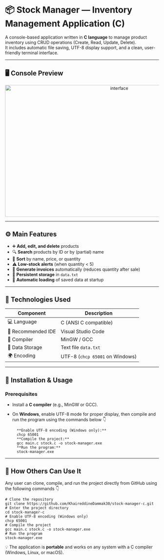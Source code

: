 # 📦 Stock Manager — Inventory Management Application (C)

A console-based application written in **C language** to manage product inventory using CRUD operations (Create, Read, Update, Delete).  
It includes automatic file saving, UTF-8 display support, and a clean, user-friendly terminal interface.

---

## 🖥️ Console Preview
<p align="center">
  <img width="732" height="432" alt="interface" src="https://github.com/user-attachments/assets/41c06bb5-e0c7-4008-9af6-12ce9738b2d2" />
</p>

---

## ⚙️ Main Features

- ➕ **Add, edit, and delete** products  
- 🔍 **Search** products by ID or by (partial) name  
- 🟰 **Sort** by name, price, or quantity  
- ⚠️ **Low-stock alerts** (when quantity < 5)  
- 🧾 **Generate invoices** automatically (reduces quantity after sale)  
- 💾 **Persistent storage** in `data.txt`  
- 📂 **Automatic loading** of saved data at startup  

---

## 🧰 Technologies Used

| Component | Description |
|------------|--------------|
| 💻 Language | C (ANSI C compatible) |
| 🧠 Recommended IDE | Visual Studio Code |
| 🔧 Compiler | MinGW / GCC |
| 📁 Data Storage | Text file `data.txt` |
| 🌍 Encoding | UTF-8 (`chcp 65001` on Windows) |

---

## 🚀 Installation & Usage

### Prerequisites
- Install a **C compiler** (e.g., MinGW or GCC).  
- On **Windows**, enable UTF-8 mode for proper display, then compile and run the program using the commands below 👇  

        **Enable UTF-8 encoding (Windows only):**  
        chcp 65001  
        **Compile the project:**  
        gcc main.c stock.c -o stock-manager.exe  
        **Run the program:**  
        stock-manager.exe 

---

## 👥 How Others Can Use It

Any user can clone, compile, and run the project directly from GitHub using the following commands 👇  

    # Clone the repository
    git clone https://github.com/KhaireddineDammak30/stock-manager-c.git
    # Enter the project directory
    cd stock-manager-c
    # Enable UTF-8 encoding (Windows only)
    chcp 65001
    # Compile the project
    gcc main.c stock.c -o stock-manager.exe
    # Run the program
    stock-manager.exe

💡 The application is **portable** and works on any system with a C compiler (Windows, Linux, or macOS).
